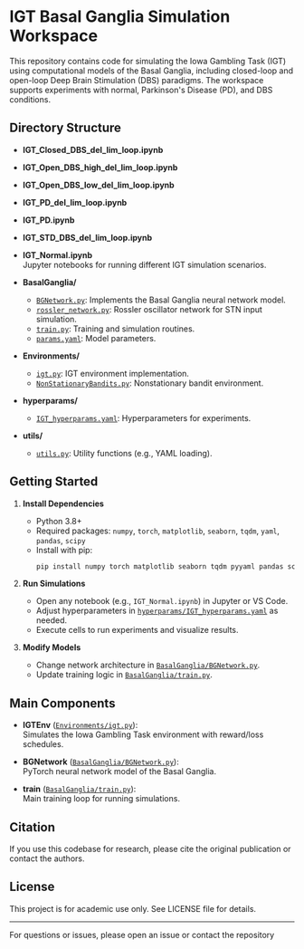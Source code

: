 # IGT Basal Ganglia Simulation Workspace

This repository contains code for simulating the Iowa Gambling Task (IGT) using computational models of the Basal Ganglia, including closed-loop and open-loop Deep Brain Stimulation (DBS) paradigms. The workspace supports experiments with normal, Parkinson's Disease (PD), and DBS conditions.

## Directory Structure

- **IGT_Closed_DBS_del_lim_loop.ipynb**  
- **IGT_Open_DBS_high_del_lim_loop.ipynb**  
- **IGT_Open_DBS_low_del_lim_loop.ipynb**  
- **IGT_PD_del_lim_loop.ipynb**  
- **IGT_PD.ipynb**  
- **IGT_STD_DBS_del_lim_loop.ipynb**  
- **IGT_Normal.ipynb**  
  Jupyter notebooks for running different IGT simulation scenarios.

- **BasalGanglia/**  
  - [`BGNetwork.py`](BasalGanglia/BGNetwork.py): Implements the Basal Ganglia neural network model.  
  - [`rossler_network.py`](BasalGanglia/rossler_network.py): Rossler oscillator network for STN input simulation.  
  - [`train.py`](BasalGanglia/train.py): Training and simulation routines.  
  - [`params.yaml`](BasalGanglia/params.yaml): Model parameters.

- **Environments/**  
  - [`igt.py`](Environments/igt.py): IGT environment implementation.  
  - [`NonStationaryBandits.py`](Environments/NonStationaryBandits.py): Nonstationary bandit environment.

- **hyperparams/**  
  - [`IGT_hyperparams.yaml`](hyperparams/IGT_hyperparams.yaml): Hyperparameters for experiments.

- **utils/**  
  - [`utils.py`](utils/utils.py): Utility functions (e.g., YAML loading).

## Getting Started

1. **Install Dependencies**  
   - Python 3.8+  
   - Required packages: `numpy`, `torch`, `matplotlib`, `seaborn`, `tqdm`, `yaml`, `pandas`, `scipy`
   - Install with pip:
     ```sh
     pip install numpy torch matplotlib seaborn tqdm pyyaml pandas scipy
     ```

2. **Run Simulations**  
   - Open any notebook (e.g., `IGT_Normal.ipynb`) in Jupyter or VS Code.
   - Adjust hyperparameters in [`hyperparams/IGT_hyperparams.yaml`](hyperparams/IGT_hyperparams.yaml) as needed.
   - Execute cells to run experiments and visualize results.

3. **Modify Models**  
   - Change network architecture in [`BasalGanglia/BGNetwork.py`](BasalGanglia/BGNetwork.py).
   - Update training logic in [`BasalGanglia/train.py`](BasalGanglia/train.py).

## Main Components

- **IGTEnv** ([`Environments/igt.py`](Environments/igt.py)):  
  Simulates the Iowa Gambling Task environment with reward/loss schedules.

- **BGNetwork** ([`BasalGanglia/BGNetwork.py`](BasalGanglia/BGNetwork.py)):  
  PyTorch neural network model of the Basal Ganglia.

- **train** ([`BasalGanglia/train.py`](BasalGanglia/train.py)):  
  Main training loop for running simulations.

## Citation

If you use this codebase for research, please cite the original publication or contact the authors.

## License

This project is for academic use only. See LICENSE file for details.

---

For questions or issues, please open an issue or contact the repository